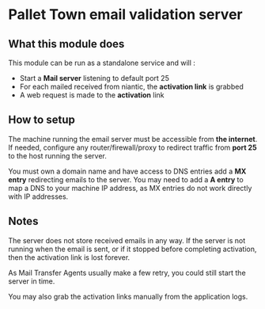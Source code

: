 # Pallet Town email validation server

## What this module does

This module can be run as a standalone service and will :

- Start a **Mail server** listening to default port 25
- For each mailed received from niantic, the **activation link** is grabbed
- A web request is made to the **activation** link

## How to setup

The machine running the email server must be accessible from **the internet**.
If needed, configure any router/firewall/proxy to redirect traffic from **port 25** to the host running the server.

You must own a domain name and have access to DNS entries
add a **MX entry** redirecting emails to the server.
You may need to add a **A entry** to map a DNS to your machine IP address, as MX entries do not work directly with IP addresses.

## Notes

The server does not store received emails in any way. If the server is not running when the email is sent, or if it stopped before completing activation, then the activation link is lost forever.

As Mail Transfer Agents usually make a few retry, you could still start the server in time.

You may also grab the activation links manually from the application logs.
